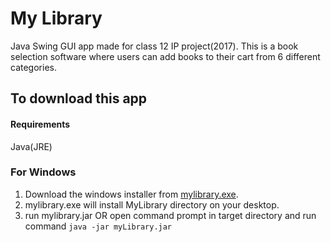 # My Library
Java Swing GUI app made for class 12 IP project(2017). This is a book selection software where users can add books to their cart from 6 different categories.

## To download this app
#### Requirements 
Java(JRE)
### For Windows
1. Download the windows installer from <a href="https://github.com/Adityaupadhye/my-library/releases/download/v1.0.0/myLibrary.exe">mylibrary.exe</a>.
2. mylibrary.exe will install MyLibrary directory on your desktop.
3. run mylibrary.jar OR open command prompt in target directory and run command `java -jar myLibrary.jar`
